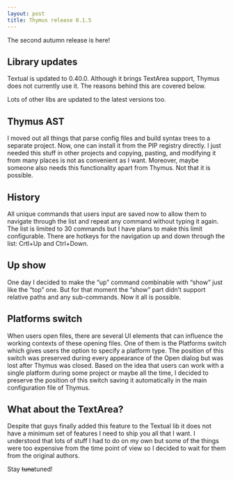 ```yaml
---
layout: post
title: Thymus release 0.1.5
---
```


The second autumn release is here!

## Library updates

Textual is updated to 0.40.0. Although it brings TextArea support, Thymus does not currently use it. The reasons behind this are covered below.

Lots of other libs are updated to the latest versions too.

## Thymus AST

I moved out all things that parse config files and build syntax trees to a separate project. Now, one can install it from the PIP registry directly. I just needed this stuff in other projects and copying, pasting, and modifying it from many places is not as convenient as I want. Moreover, maybe someone also needs this functionality apart from Thymus. Not that it is possible.

## History

All unique commands that users input are saved now to allow them to navigate through the list and repeat any command without typing it again. The list is limited to 30 commands but I have plans to make this limit configurable. There are hotkeys for the navigation up and down through the list: Crtl+Up and Ctrl+Down.

## Up show

One day I decided to make the “up” command combinable with “show” just like the “top” one. But for that moment the “show” part didn’t support relative paths and any sub-commands. Now it all is possible.

## Platforms switch

When users open files, there are several UI elements that can influence the working contexts of these opening files. One of them is the Platforms switch which gives users the option to specify a platform type. The position of this switch was preserved during every appearance of the Open dialog but was lost after Thymus was closed. Based on the idea that users can work with a single platform during some project or maybe all the time, I decided to preserve the position of this switch saving it automatically in the main configuration file of Thymus.

## What about the TextArea?

Despite that guys finally added this feature to the Textual lib it does not have a minimum set of features I need to ship you all that I want. I understood that lots of stuff I had to do on my own but some of the things were too expensive from the time point of view so I decided to wait for them from the original authors.

Stay ~~tuna~~tuned!